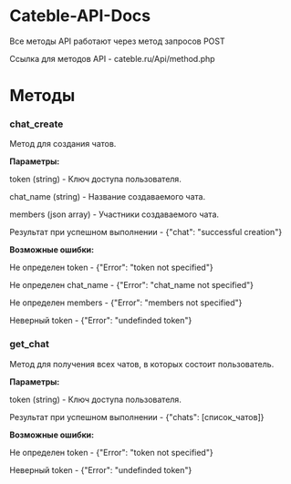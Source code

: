 # Cateble-API-Docs
Все методы API работают через метод запросов POST

Ссылка для методов API - cateble.ru/Api/method.php

# Методы

<h3>chat_create</h3>

Метод для создания чатов.

<b>Параметры:</b>

token (string) - Ключ доступа пользователя.

chat_name (string) - Название создаваемого чата.

members (json array) - Участники создаваемого чата.


Результат при успешном выполнении - {"chat": "successful creation"}


<b>Возможные ошибки:</b>


Не определен token - {"Error": "token not specified"}


Не определен chat_name - {"Error": "chat_name not specified"}


Не определен members - {"Error": "members not specified"}


Неверный token - {"Error": "undefinded token"}

<h3>get_chat</h3>

Метод для получения всех чатов, в которых состоит пользователь.

<b>Параметры:</b>

token (string) - Ключ доступа пользователя.

Результат при успешном выполнении - {"chats": [список_чатов]}

<b>Возможные ошибки:</b>

Не определен token - {"Error": "token not specified"}

Неверный token - {"Error": "undefinded token"}

